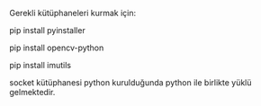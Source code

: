 Gerekli kütüphaneleri kurmak için:

pip install pyinstaller

pip install opencv-python

pip install imutils

socket kütüphanesi python kurulduğunda python ile birlikte yüklü gelmektedir.